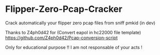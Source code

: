 # Flipper-Zero-Pcap-Cracker
Crack automatically your flipper zero pcap files from sniff pmkid (in dev)

Thanks to Z4ph0d42 for (Convert eapol in hc22000 file template) https://github.com/Z4ph0d42/Pcap-conversion-script

Only for educational purpose !! I am not responsable of your acts !
